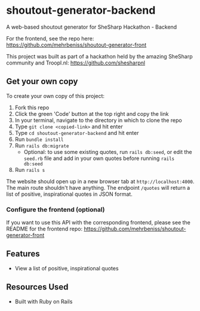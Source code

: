 # shoutout-generator-backend

A web-based shoutout generator for SheSharp Hackathon - Backend

For the frontend, see the repo here: https://github.com/mehrbeniss/shoutout-generator-front

This project was built as part of a hackathon held by the amazing SheSharp community and Troopl.nl: https://github.com/shesharpnl

## Get your own copy
To create your own copy of this project:
1. Fork this repo
2. Click the green 'Code' button at the top right and copy the link
3. In your terminal, navigate to the directory in which to clone the repo
4. Type `git clone <copied-link>` and hit enter
5. Type `cd shoutout-generator-backend` and hit enter
6. Run `bundle install`
7. Run `rails db:migrate`
    - Optional: to use some existing quotes, run `rails db:seed`, or edit the `seed.rb` file and add in your own quotes before running `rails db:seed`
8. Run `rails s`

The website should open up in a new browser tab at `http://localhost:4000`. The main route shouldn't have anything. The endpoint `/quotes` will return a list of positive, inspirational quotes in JSON format.

### Configure the frontend (optional)
If you want to use this API with the corresponding frontend, please see the README for the frontend repo: https://github.com/mehrbeniss/shoutout-generator-front

## Features
* View a list of positive, inspirational quotes

## Resources Used
* Built with Ruby on Rails